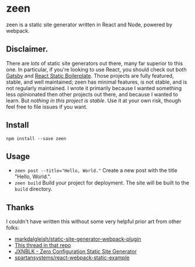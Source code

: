 # zeen

zeen is a static site generator written in React and Node, powered by webpack.

## Disclaimer.
There are _lots_ of static site generators out there, many far superior to this one. In particular, if you're looking to use React, you should check out both [Gatsby](https://github.com/gatsbyjs/gatsby) and [React Static Boilerplate](https://github.com/kriasoft/react-static-boilerplate). Those projects are fully featured, stable, and well maintained; zeen has minimal features, is not stable, and is not regularly maintained. I wrote it primarily because I wanted something less opinionated then other projects out there, and because I wanted to learn. But *nothing in this project is stable*. Use it at your own risk, though feel free to file issues if you want.

## Install
`npm install --save zeen`

## Usage
- `zeen post --title="Hello, World."` Create a new post with the title "Hello, World.".
- `zeen build` Build your project for deployment. The site will be built to the `build` directory.

## Thanks
I couldn't have written this without some very helpful prior art from other folks:
- [markdalgleish/static-site-generator-webpack-plugin](https://github.com/markdalgleish/static-site-generator-webpack-plugin)
- [This thread in that repo](https://github.com/markdalgleish/static-site-generator-webpack-plugin/issues/34)
- [JXNBLK - Zero Configuration Static Site Generator](http://jxnblk.com/writing/posts/zero-configuration-react-static-site-generator/)
- [spartansystems/react-webpack-static-example](https://github.com/spartansystems/react-webpack-static-example)
